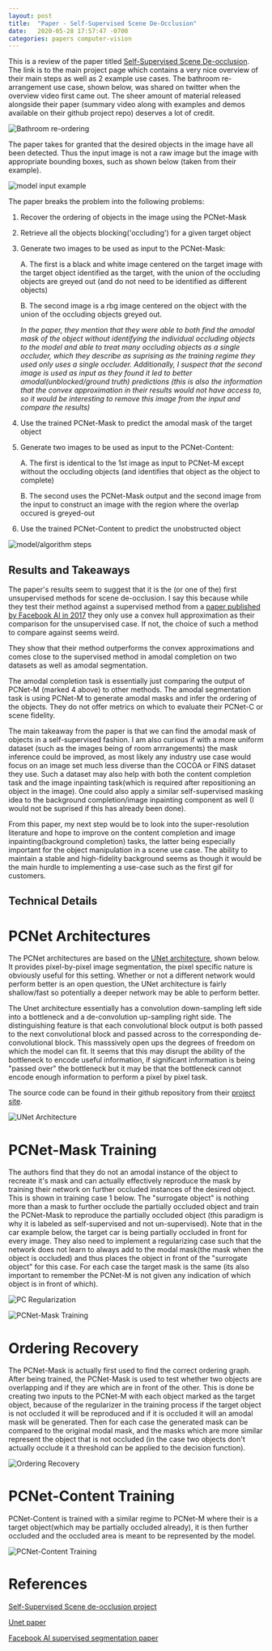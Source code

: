 ```yaml
---
layout: post
title:  "Paper - Self-Supervised Scene De-Occlusion"
date:   2020-05-28 17:57:47 -0700
categories: papers computer-vision
---
```


This is a review of the paper titled [Self-Supervised Scene De-occlusion][project]. The link is to the main project page which contains a very nice overview of their main steps as well as 2 example use cases. The bathroom re-arrangement use case, shown below, was shared on twitter when the overview video first came out. The sheer amount of material released alongside their paper (summary video along with examples and demos available on their github project repo) deserves a lot of credit.

![Bathroom re-ordering](https://johncookds.github.io/assets/1/Self-Supervised_Scene_De-occlusion_summary_video.gif)


The paper takes for granted that the desired objects in the image have all been detected. Thus the input image is not a raw image but the image with appropriate bounding boxes, such as shown below (taken from their example).

![model input example](https://johncookds.github.io/assets/1/model_input.png)

The paper breaks the problem into the following problems:
1. Recover the ordering of objects in the image using the PCNet-Mask
2. Retrieve all the objects blocking('occluding') for a given target object
3. Generate two images to be used as input to the PCNet-Mask:
    
    A. The first is a black and white image centered on the target image with the target object identified as the target, with the union of the occluding objects are greyed out (and do not need to be identified as different objects)
    
    B. The second image is a rbg image centered on the object with the union of the occluding objects greyed out.
    
    *In the paper, they mention that they were able to both find the amodal mask of the object without identifying the individual occluding objects to the model and able to treat many occluding objects as a single occluder, which they describe as suprising as the training regime they used only uses a single occluder. Additionally, I suspect that the second image is used as input as they found it led to better amodal(unblocked/ground truth) predictions (this is also the information that the convex approximation in their results would not have access to, so it would be interesting to remove this image from the input and compare the results)*

4. Use the trained PCNet-Mask to predict the amodal mask of the target object
5. Generate two images to be used as input to the PCNet-Content:
    
    A. The first is identical to the 1st image as input to PCNet-M except without the occluding objects (and identifies that object as the object to complete)
    
    B. The second uses the PCNet-Mask output and the second image from the input to construct an image with the region where the overlap occured is greyed-out

6. Use the trained PCNet-Content to  predict the unobstructed object

![model/algorithm steps](https://johncookds.github.io/assets/1/overview.png)

## Results and Takeaways

The paper's results seem to suggest that it is the (or one of the) first unsupervised methods for scene de-occlusion. I say this because while they test their method against a supervised method from a [paper published by Facebook AI in 2017][facebook_paper] they only use a convex hull approximation as their comparison for the unsupervised case. If not, the choice of such a method to compare against seems weird.

They show that their method outperforms the convex approximations and comes close to the supervised method in amodal completion on two datasets as well as amodal segmentation.

The amodal completion task is essentially just comparing the output of PCNet-M (marked 4 above) to other methods.
The amodal segmentation task is using PCNet-M to generate amodal masks and infer the ordering of the objects.
They do not offer metrics on which to evaluate their PCNet-C or scene fidelity.

The main takeaway from the paper is that we can find the amodal mask of objects in a self-supervised fashion. I am also curious if with a more uniform dataset (such as the images being of room arrrangements) the mask inference could be improved, as most likely any industry use case would focus on an image set much less diverse than the COCOA or FINS dataset they use. Such a dataset may also help with both the content completion task and  the image inpainting task(which is required after repositioning an object in the image). One could also apply a similar self-supervised masking idea to the background completion/image inpainting component as well (I would not be suprised if this has already been done).

From this paper, my next step would be to look into the super-resolution literature and hope to improve on the content completion and image inpainting(background completion) tasks, the latter being especially important for the object manipulation in a scene use case. The ability to maintain a stable and high-fidelity background seems as though it would be the main hurdle to implementing a use-case such as the first gif for customers.


## Technical Details

# PCNet Architectures

The PCNet architectures are based on the [UNet architecture][unet_paper], shown below. It provides pixel-by-pixel image segmentation, the pixel specific nature is obviously useful for this setting. Whether or not a different network would perform better is an open question, the UNet architecture is fairly shallow/fast so potentially a deeper network may be able to perform better.

The Unet architecture essentially has a convolution down-sampling left side into a bottleneck and a de-convolution up-sampling right side. The distinguishing feature is that each convolutional block output is both passed to the next convolutional block and passed across to the corresponding de-convolutional block. This masssively open ups the degrees of freedom on which the model can fit. It seems that this may disrupt the ability of the bottleneck to encode useful information, if significant information is being "passed over" the bottleneck but it may be that the bottleneck cannot encode enough information to perform a pixel by pixel task.

The source code can be found in their github repository from their [project site][project].

![UNet Architecture](https://johncookds.github.io/assets/1/unet_architecture.png)

# PCNet-Mask Training

The authors find that they do not an amodal instance of the object to recreate it's mask and can actually effectively reproduce the mask by training their network on further occluded instances of the desired object. This is shown in training case 1 below. The "surrogate object" is nothing more than a mask to further occlude the partially occluded object and train the PCNet-Mask to reproduce the partially occluded object (this paradigm is why it is labeled as self-supervised and not un-supervised). Note that in the car example below, the target car is being partially occluded in front for every image. They also need to implement a regularizing case such that the network does not learn to always add to the modal mask(the mask when the object is occluded) and thus places the object in front of the "surrogate object" for this case. For each case the target mask is the same (its also important to remember the PCNet-M is not given any indication of which object is in front of which).

![PC Regularization](https://johncookds.github.io/assets/1/pc_regularization.png)

![PCNet-Mask Training](https://johncookds.github.io/assets/1/pcnetm_training.png)

# Ordering Recovery

The PCNet-Mask is actually first used to find the correct ordering graph. After being trained, the PCNet-Mask is used to test whether two objects are overlapping and if they are which are in front of the other. This is done be creating two inputs to the PCNet-M with each object marked as the target object, because of the regularizer in the training process if the target object is not occluded it will be reproduced and if it is occluded it will an amodal mask will be generated. Then for each case the generated mask can be compared to the original modal mask, and the masks which are more similar represent the object that is not occluded (in the case two objects don't actually occlude it a threshold can be applied to the decision function).

![Ordering Recovery](https://johncookds.github.io/assets/1/ordering_recovery.png)

# PCNet-Content Training

PCNet-Content is trained with a similar regime to PCNet-M where their is a target object(which may be partially occluded already), it is then further occluded and the occluded area is meant to be represented by the model.

![PCNet-Content Training](https://johncookds.github.io/assets/1/pcnetc_training.png)

# References

[Self-Supervised Scene de-occlusion project][project]

[Unet paper][unet_paper]

[Facebook AI supervised segmentation paper][facebook_paper]


[project]: https://xiaohangzhan.github.io/projects/deocclusion/
[facebook_paper]: https://arxiv.org/pdf/1509.01329v1.pdf
[unet_paper]: https://arxiv.org/pdf/1505.04597.pdf



